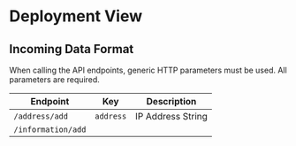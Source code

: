 # Deployment View

## Incoming Data Format
When calling the API endpoints, generic HTTP parameters must be used.
All parameters are required.

| Endpoint           | Key       | Description       |
|--------------------|-----------|-------------------|
| `/address/add`     | `address` | IP Address String |
| `/information/add` |  |             |